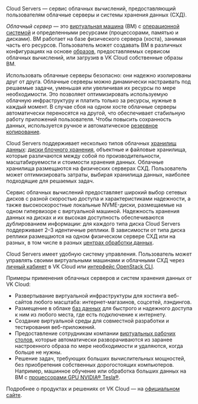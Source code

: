 Cloud Servers — сервис облачных вычислений, предоставляющий пользователям облачные серверы и системы хранения данных (СХД).

*Облачный сервер* — это [виртуальная машина](../vm) (ВМ) с [операционной системой](../oper-system) и определенными ресурсами (процессорами, памятью и дисками). ВМ работает на базе физического сервера (хоста), занимая часть его ресурсов. Пользователь может создавать ВМ в различных конфигурациях на основе [образов](../image-vm), предоставляемых сервисом облачных вычислений, или загрузив в VK Cloud собственные образы ВМ.

Использовать облачные серверы безопасно: они надежно изолированы друг от друга. Облачные серверы можно динамически настраивать под решаемые задачи, уменьшая или увеличивая их ресурсы по мере необходимости. Это позволяет оптимизировать используемую облачную инфраструктуру и платить только за ресурсы, нужные в каждый момент. В случае сбоя на одном хосте облачные серверы автоматически переносятся на другой, что обеспечивает стабильную работу приложений пользователя. Чтобы повысить сохранность данных, используется ручное и автоматическое [резервное копирование](/ru/storage/backups).

Cloud Servers поддерживает несколько типов облачных [хранилищ данных](../data-storage): [диски блочного хранения](../data-storage/disk-types), объектные и файловые хранилища, которые различаются между собой по производительности, масштабируемости и стоимости хранения данных. Облачные хранилища размещаются на физических серверах СХД. Пользователь может оптимизировать затраты, выбирая хранилища данных, наиболее подходящие для решаемых задач.

Сервис облачных вычислений предоставляет широкий выбор сетевых дисков с разной скоростью доступа и характеристиками надежности, а также высокоскоростные локальные NVME-диски, размещаемые на одном гипервизоре с виртуальной машиной. Надежность хранения данных на дисках и их высокая доступность обеспечиваются дублированием информации: для каждого типа диска Cloud Servers поддерживает 2–3 идентичные реплики. В зависимости от типа диска реплики размещаются на одном физическом сервере СХД или на разных, в том числе в разных [центрах обработки данных](../avail-zone).

Cloud Servers имеет удобную систему управления. Пользователь может управлять своими виртуальными машинами и облачными СХД через [личный кабинет](/ru/tools-for-using-services/account) в VK Cloud или [интерфейс OpenStack CLI](/ru/tools-for-using-services/cli/openstack-cli).

Примеры применения облачных серверов и систем хранения данных от VK Cloud:

- Развертывание виртуальной инфраструктуры для хостинга веб-сайтов любого масштаба: интернет-магазинов, соцсетей, лэндингов.
- Размещение в облаке [баз данных](/ru/dbs/dbaas) для быстрого и надежного доступа к ним из любого места, где есть подключение к интернету.
- Создание виртуальной среды для совместной разработки и тестирования веб-приложений.
- Предоставление сотрудникам компании [виртуальных рабочих столов](/ru/computing/cloud-desktops), которые автоматически разворачиваются из заранее настроенного образа по мере необходимости и удаляются, когда больше не нужны.
- Решение задач, требующих больших вычислительных мощностей, без приобретения собственных дорогостоящих компьютеров. Например, машинное обучение или обработка больших данных на ВМ с [процессорами GPU NVIDIA® Tesla®](/ru/computing/gpu).

Подробнее о продуктах и решениях от VK Cloud — на [официальном сайте](https://cloud.vk.com).
